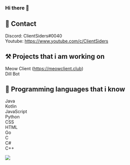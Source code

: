 ### Hi there 👋

## 📱 Contact
Discord: ClientSiders#0040<br>
Youtube: https://www.youtube.com/c/ClientSiders<br>

## ⚒ Projects that i am working on
Meow Client (https://meowclient.club)<br>
Dill Bot<br>

## 💖 Programming languages that i know
Java<br>
Kotlin<br>
JavaScript<br>
Python<br>
CSS<br>
HTML<br>
Go<br>
C<br>
C#<br>
C++<br>

<img src="https://github-readme-stats.vercel.app/api?username=ClientSiderz&&show_icons=true&title_color=ffffff&icon_color=a750ce&text_color=ffffff&bg_color=4b0d68">

